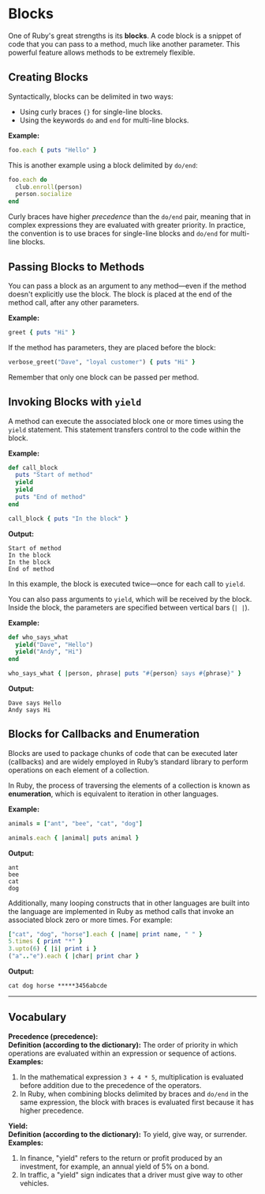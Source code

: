 
# Blocks

One of Ruby's great strengths is its **blocks**. A code block is a snippet of code that you can pass to a method, much like another parameter. This powerful feature allows methods to be extremely flexible.

## Creating Blocks

Syntactically, blocks can be delimited in two ways:

- Using curly braces `{}` for single-line blocks.
- Using the keywords `do` and `end` for multi-line blocks.

**Example:**

```ruby
foo.each { puts "Hello" }
```

This is another example using a block delimited by `do/end`:

```ruby
foo.each do
  club.enroll(person)
  person.socialize
end
```

Curly braces have higher *precedence* than the `do/end` pair, meaning that in complex expressions they are evaluated with greater priority. In practice, the convention is to use braces for single-line blocks and `do/end` for multi-line blocks.

## Passing Blocks to Methods

You can pass a block as an argument to any method—even if the method doesn't explicitly use the block. The block is placed at the end of the method call, after any other parameters.

**Example:**

```ruby
greet { puts "Hi" }
```

If the method has parameters, they are placed before the block:

```ruby
verbose_greet("Dave", "loyal customer") { puts "Hi" }
```

Remember that only one block can be passed per method.

## Invoking Blocks with `yield`

A method can execute the associated block one or more times using the `yield` statement. This statement transfers control to the code within the block.

**Example:**

```ruby
def call_block
  puts "Start of method"
  yield
  yield
  puts "End of method"
end

call_block { puts "In the block" }
```

**Output:**

```
Start of method
In the block
In the block
End of method
```

In this example, the block is executed twice—once for each call to `yield`.

You can also pass arguments to `yield`, which will be received by the block. Inside the block, the parameters are specified between vertical bars (`| |`).

**Example:**

```ruby
def who_says_what
  yield("Dave", "Hello")
  yield("Andy", "Hi")
end

who_says_what { |person, phrase| puts "#{person} says #{phrase}" }
```

**Output:**

```
Dave says Hello
Andy says Hi
```

## Blocks for Callbacks and Enumeration

Blocks are used to package chunks of code that can be executed later (callbacks) and are widely employed in Ruby’s standard library to perform operations on each element of a collection.

In Ruby, the process of traversing the elements of a collection is known as **enumeration**, which is equivalent to iteration in other languages.

**Example:**

```ruby
animals = ["ant", "bee", "cat", "dog"]

animals.each { |animal| puts animal }
```

**Output:**

```
ant
bee
cat
dog
```

Additionally, many looping constructs that in other languages are built into the language are implemented in Ruby as method calls that invoke an associated block zero or more times. For example:

```ruby
["cat", "dog", "horse"].each { |name| print name, " " }
5.times { print "*" }
3.upto(6) { |i| print i }
("a".."e").each { |char| print char }
```

**Output:**

```
cat dog horse *****3456abcde
```

---

## Vocabulary

**Precedence (precedence):**  
**Definition (according to the dictionary):** The order of priority in which operations are evaluated within an expression or sequence of actions.  
**Examples:**  
1. In the mathematical expression `3 + 4 * 5`, multiplication is evaluated before addition due to the precedence of the operators.  
2. In Ruby, when combining blocks delimited by braces and `do/end` in the same expression, the block with braces is evaluated first because it has higher precedence.

**Yield:**  
**Definition (according to the dictionary):** To yield, give way, or surrender.  
**Examples:**  
1. In finance, "yield" refers to the return or profit produced by an investment, for example, an annual yield of 5% on a bond.  
2. In traffic, a "yield" sign indicates that a driver must give way to other vehicles.